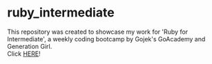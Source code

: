 # ruby_intermediate
This repository was created to showcase my work for 'Ruby for Intermediate', a weekly coding bootcamp by Gojek's GoAcademy and Generation Girl.<br>
Click [HERE](https://github.com/fliando/ruby_intermediate/tree/master)!
